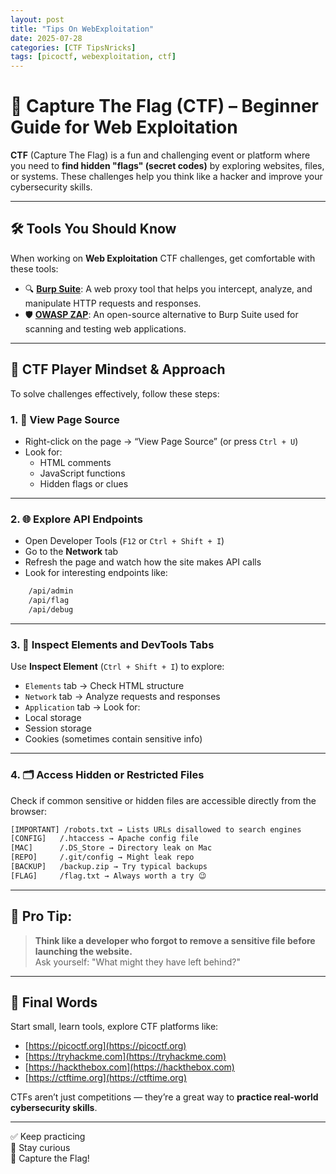 ```yaml
---
layout: post
title: "Tips On WebExploitation"
date: 2025-07-28
categories: [CTF TipsNricks]
tags: [picoctf, webexploitation, ctf]
---
```


# 🏴 Capture The Flag (CTF) – Beginner Guide for Web Exploitation

**CTF** (Capture The Flag) is a fun and challenging event or platform where you need to **find hidden "flags" (secret codes)** by exploring websites, files, or systems. These challenges help you think like a hacker and improve your cybersecurity skills.

---

## 🛠️ Tools You Should Know

When working on **Web Exploitation** CTF challenges, get comfortable with these tools:

- 🔍 [**Burp Suite**](https://portswigger.net/burp): A web proxy tool that helps you intercept, analyze, and manipulate HTTP requests and responses.
- 🛡️ [**OWASP ZAP**](https://www.zaproxy.org/): An open-source alternative to Burp Suite used for scanning and testing web applications.

---

## 🧠 CTF Player Mindset & Approach

To solve challenges effectively, follow these steps:

### 1. 🔎 View Page Source

- Right-click on the page → “View Page Source” (or press `Ctrl + U`)
- Look for:
  - HTML comments
  - JavaScript functions
  - Hidden flags or clues

---

### 2. 🌐 Explore API Endpoints

- Open Developer Tools (`F12` or `Ctrl + Shift + I`)
- Go to the **Network** tab
- Refresh the page and watch how the site makes API calls
- Look for interesting endpoints like:
```bash
    /api/admin
    /api/flag
    /api/debug
   ```
---

### 3. 🧪 Inspect Elements and DevTools Tabs

Use **Inspect Element** (`Ctrl + Shift + I`) to explore:

- `Elements` tab → Check HTML structure
- `Network` tab → Analyze requests and responses
- `Application` tab → Look for:
- Local storage
- Session storage
- Cookies (sometimes contain sensitive info)

---

### 4. 🗂️ Access Hidden or Restricted Files

Check if common sensitive or hidden files are accessible directly from the browser:
```bash
[IMPORTANT] /robots.txt → Lists URLs disallowed to search engines
[CONFIG]   /.htaccess → Apache config file
[MAC]      /.DS_Store → Directory leak on Mac
[REPO]     /.git/config → Might leak repo
[BACKUP]   /backup.zip → Try typical backups
[FLAG]     /flag.txt → Always worth a try 😉
```

---

## 🧠 Pro Tip:

> **Think like a developer who forgot to remove a sensitive file before launching the website.**  
> Ask yourself: "What might they have left behind?"

---

## 📌 Final Words

Start small, learn tools, explore CTF platforms like:

- [https://picoctf.org](https://picoctf.org)
- [https://tryhackme.com](https://tryhackme.com)
- [https://hackthebox.com](https://hackthebox.com)
- [https://ctftime.org](https://ctftime.org)

CTFs aren’t just competitions — they’re a great way to **practice real-world cybersecurity skills**.

---

✅ Keep practicing  
🧠 Stay curious  
🏁 Capture the Flag!



